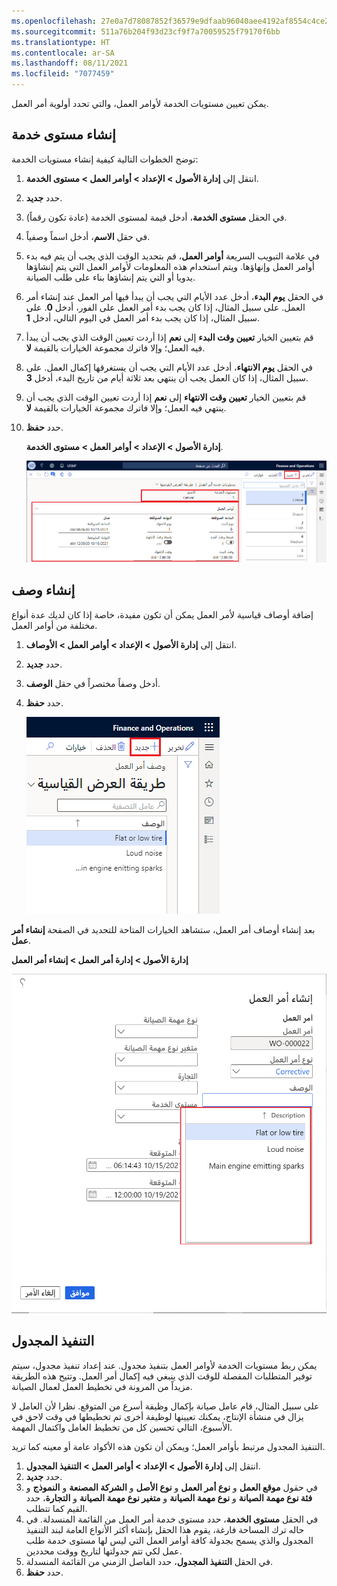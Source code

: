 ```yaml
---
ms.openlocfilehash: 27e0a7d78087852f36579e9dfaab96040aee4192af8554c4ce23a1ed6d4e5483
ms.sourcegitcommit: 511a76b204f93d23cf9f7a70059525f79170f6bb
ms.translationtype: HT
ms.contentlocale: ar-SA
ms.lasthandoff: 08/11/2021
ms.locfileid: "7077459"
---
```

يمكن تعيين مستويات الخدمة لأوامر العمل، والتي تحدد أولوية أمر العمل. 

## <a name="create-a-service-level"></a>إنشاء مستوى خدمة
توضح الخطوات التالية كيفية إنشاء مستويات الخدمة:

1.  انتقل إلى **إدارة الأصول > الإعداد > أوامر العمل > مستوى الخدمة**.
2.  حدد **جديد‏‎**.
3.  في الحقل **مستوى الخدمة**، أدخل قيمة لمستوى الخدمة (عادة تكون رقماً).
4.  في حقل **الاسم**، أدخل اسماً وصفياً.
5.  في علامة التبويب السريعة **أوامر العمل**، قم بتحديد الوقت الذي يجب أن يتم فيه بدء أوامر العمل وإنهاؤها. ويتم استخدام هذه المعلومات لأوامر العمل التي يتم إنشاؤها يدويا أو التي يتم إنشاؤها بناء على طلب الصيانة.
6.  في الحقل **يوم البدء**، أدخل عدد الأيام التي يجب أن يبدأ فيها أمر العمل عند إنشاء أمر العمل. على سبيل المثال، إذا كان يجب بدء أمر العمل على الفور، أدخل **0**. على سبيل المثال، إذا كان يجب بدء أمر العمل في اليوم التالي، أدخل **1**.
7.  قم بتعيين الخيار **تعيين وقت البدء** إلى **نعم** إذا أردت تعيين الوقت الذي يجب أن يبدأ فيه العمل؛ وإلا فاترك مجموعة الخيارات بالقيمة **لا**.
8.  في الحقل **يوم الانتهاء**، أدخل عدد الأيام التي يجب أن يستغرقها إكمال العمل. على سبيل المثال، إذا كان العمل يجب أن ينتهي بعد ثلاثة أيام من تاريخ البدء، أدخل **3**.
9.  قم بتعيين الخيار **تعيين وقت الانتهاء** إلى **نعم** إذا أردت تعيين الوقت الذي يجب أن ينتهي فيه العمل؛ وإلا فاترك مجموعة الخيارات بالقيمة **لا**.
10. حدد **حفظ**.

    **إدارة الأصول > الإعداد > أوامر العمل > مستوى الخدمة**.

    [![لقطة شاشة لصفحة مستويات خدمة أمر العمل.](../media/work-order-service-level-ssm.png)](../media/work-order-service-level-ssm.png#lightbox)


## <a name="create-a-description"></a>إنشاء وصف
إضافة أوصاف قياسية لأمر العمل يمكن أن تكون مفيدة، خاصة إذا كان لديك عدة أنواع مختلفة من أوامر العمل. 

1.  انتقل إلى **إدارة الأصول > الإعداد > أوامر العمل > الأوصاف**.
2.  حدد **جديد‎**.
3.  أدخل وصفاً مختصراً في حقل **الوصف**.
4.  حدد **حفظ**.

    ![لقطة شاشة لصفحة وصف أمر العمل.](../media/work-order-description-ssm.png)

بعد إنشاء أوصاف أمر العمل، ستشاهد الخيارات المتاحة للتحديد في الصفحة **إنشاء أمر عمل**.

**إدارة الأصول > إدارة أمر العمل > إنشاء أمر العمل**

![لقطة شاشة لصفحة إنشاء أمر العمل.](../media/create-new-work-order-ssm.png)
 

## <a name="scheduled-execution"></a>التنفيذ المجدول
يمكن ربط مستويات الخدمة لأوامر العمل بتنفيذ مجدول. عند إعداد تنفيذ مجدول، سيتم توفير المتطلبات المفصلة للوقت الذي ينبغي فيه إكمال أمر العمل. وتتيح هذه الطريقة مزيداً من المرونة في تخطيط العمل لعمال الصيانة. 

على سبيل المثال، قام عامل صيانة بإكمال وظيفة أسرع من المتوقع. نظرا لأن العامل لا يزال في منشأة الإنتاج، يمكنك تعيينها لوظيفة أخرى تم تخطيطها في وقت لاحق في الأسبوع، التالي تحسين كل من تخطيط العامل واكتمال المهمة.

التنفيذ المجدول مرتبط بأوامر العمل؛ ويمكن أن تكون هذه الأكواد عامة أو معينه كما تريد.

1.  انتقل إلى **إدارة الأصول > الإعداد > أوامر العمل > التنفيذ المجدول**.
2.  حدد **جديد‎**.
3.  في حقول **موقع العمل** و **نوع أمر العمل** و **نوع الأصل** و **الشركة المصنعة** و **النموذج** و **فئة نوع مهمة الصيانة** و **نوع مهمة الصيانة** و **متغير نوع مهمة الصيانة** و **التجارة**، حدد القيم كما تتطلب.
4.  في الحقل **مستوى الخدمة**، حدد مستوى خدمة أمر العمل من القائمة المنسدلة. في حاله ترك المساحة فارغة، يقوم هذا الحقل بإنشاء أكثر الأنواع العامة لبند التنفيذ المجدول والذي يسمح بجدولة كافة أوامر العمل التي ليس لها مستوى خدمة طلب عمل لكي تتم جدولتها لتاريخ ووقت محددين.
5.  في الحقل **التنفيذ المجدول**، حدد الفاصل الزمني من القائمة المنسدلة.
6.  حدد **حفظ**.